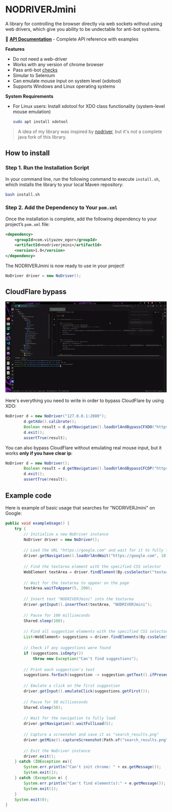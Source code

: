 # NODRIVERJmini
 A library for controlling the browser directly via web sockets without using web drivers, which give you ability to be undectable for anti-bot systems.

📖 **[API Documentation](API_Documentation.md)** - Complete API reference with examples

 **Features**
 * Do not need a web-driver
 * Works with any version of chrome browser
 * Pass anti-bot [checks](https://bot.sannysoft.com/)
 * Simular to Selenium
 * Can emulate mouse input on system level (xdotool)
 * Supports Windows and Linux operating systems

 **System Requirements**
 * For Linux users: Install xdotool for XDO class functionality (system-level mouse emulation)
   ```bash
   sudo apt install xdotool
   ```

 > A idea of my library was inspired by [nodriver](https://github.com/ultrafunkamsterdam/nodriver), but it's not a complete java fork of this library.

## How to install

### Step 1. Run the Installation Script

In your command line, run the following command to execute `install.sh`, which installs the library to your local Maven repository:

```bash
bash install.sh
```

### Step 2. Add the Dependency to Your `pom.xml`

Once the installation is complete, add the following dependency to your project’s `pom.xml` file:

```xml
<dependency>
    <groupId>com.vityazev_egor</groupId>
    <artifactId>nodriverjmini</artifactId>
    <version>1.0</version>
</dependency>
```

The NODRIVERJmini is now ready to use in your project!

```Java
NoDriver driver = new NoDriver();
```
## CloudFlare bypass
![CF bypass](/images/cfBypassXDO.gif "CF bypass")

Here's everything you need to write in order to bypass CloudFlare by using XDO:
```java
NoDriver d = new NoDriver("127.0.0.1:2080");
        d.getXdo().calibrate();
        Boolean result = d.getNavigation().loadUrlAndBypassCFXDO("https://dstatlove.ink/hit", 5, 30);
        d.exit();
        assertTrue(result);
```

You can also bypass CloudFlare without emulating real mouse input, but it works **only if you have clear ip**:
```java
NoDriver d = new NoDriver();
        Boolean result = d.getNavigation().loadUrlAndBypassCFCDP("https://nopecha.com/demo/cloudflare", 10, 30);
        d.exit();
        assertTrue(result);
```


## Example code
Here is example of basic usage that searches for "NODRIVERJmini" on Google:

```Java
public void exampleUsage() {
    try {
        // Initialize a new NoDriver instance
        NoDriver driver = new NoDriver();

        // Load the URL "https://google.com" and wait for it to fully load
        driver.getNavigation().loadUrlAndWait("https://google.com", 10);

        // Find the textarea element with the specified CSS selector
        WebElement textArea = driver.findElement(By.cssSelector("textarea[maxlength='2048']"));

        // Wait for the textarea to appear on the page
        textArea.waitToAppear(5, 200);

        // Insert text "NODRIVERJmini" into the textarea
        driver.getInput().insertText(textArea, "NODRIVERJmini");

        // Pause for 100 milliseconds
        Shared.sleep(100);

        // Find all suggestion elements with the specified CSS selector
        List<WebElement> suggestions = driver.findElements(By.cssSelector("li[data-attrid='AutocompletePrediction']"));

        // Check if any suggestions were found
        if (suggestions.isEmpty())
            throw new Exception("Can't find suggestions");

        // Print each suggestion's text
        suggestions.forEach(suggestion -> suggestion.getText().ifPresent(System.out::println));

        // Emulate a click on the first suggestion
        driver.getInput().emulateClick(suggestions.getFirst());

        // Pause for 50 milliseconds
        Shared.sleep(50);

        // Wait for the navigation to fully load
        driver.getNavigation().waitFullLoad(5);

        // Capture a screenshot and save it as "search_results.png"
        driver.getMisc().captureScreenshot(Path.of("search_results.png"));

        // Exit the NoDriver instance
        driver.exit();
    } catch (IOException ex){
        System.err.println("Can't init chrome: " + ex.getMessage());
        System.exit(1);
    } catch (Exception e) {
        System.err.println("Can't find element(s):" + e.getMessage());
        System.exit(1);
    }
    System.exit(0);
}
```